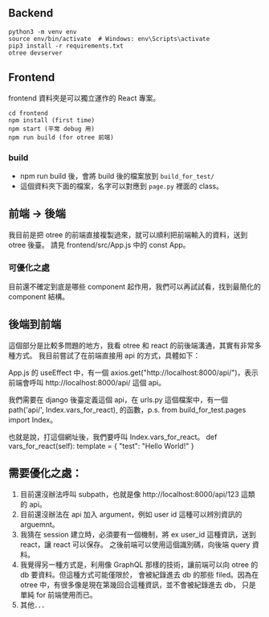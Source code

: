 ## Backend
```
python3 -m venv env
source env/bin/activate  # Windows: env\Scripts\activate
pip3 install -r requirements.txt
otree devserver
```

## Frontend

frontend 資料夾是可以獨立運作的 React 專案。

```
cd frontend 
npm install (first time)
npm start (平常 debug 用)
npm run build (for otree 前端)
```

### build
- npm run build 後，會將 build 後的檔案放到 `build_for_test/`
- 這個資料夾下面的檔案，名字可以對應到 `page.py` 裡面的 class。

## 前端 -> 後端
我目前是把 otree 的前端直接複製過來，就可以順利把前端輸入的資料，送到 otree 後臺。
請見 frontend/src/App.js 中的 const App。

### 可優化之處
目前還不確定到底是哪些 component 起作用，我們可以再試試看，找到最簡化的 component 結構。

## 後端到前端
這個部分是比較多問題的地方，我看 otree 和 react 的前後端溝通，其實有非常多種方式。
我目前嘗試了在前端直接用 api 的方式，具體如下：

App.js 的 useEffect 中，有一個 axios.get("http://localhost:8000/api/")，表示
前端會呼叫 http://localhost:8000/api/ 這個 api。

我們需要在 django 後臺定義這個 api，在 urls.py 這個檔案中，有一個 path('api/', Index.vars_for_react),
的函數，p.s. from build_for_test.pages import Index。

也就是說，打這個網址後，我們要呼叫 Index.vars_for_react。
    def vars_for_react(self):
        template = {
            "test": "Hello World!"
        }

## 需要優化之處：
1. 目前還沒辦法呼叫 subpath，也就是像 http://localhost:8000/api/123 這類的 api。
2. 目前還沒辦法在 api 加入 argument，例如 user id 這種可以辨別資訊的 arguemnt。
3. 我猜在 session 建立時，必須要有一個機制，將 ex user_id 這種資訊，送到 react，讓 react 可以保存。
    之後前端可以使用這個識別碼，向後端 query 資料。
4. 我覺得另一種方式是，利用像 GraphQL 那樣的技術，讓前端可以向 otree 的 db 要資料。但這種方式可能僅限於，
    會被紀錄進去 db 的那些 filed。因為在 otree 中，有很多像是現在第幾回合這種資訊，並不會被紀錄進去 db，
    只是單純 for 前端使用而已。
5. 其他．．．